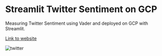 # Streamlit Twitter Sentiment on GCP
Measuring Twitter Sentiment using Vader and deployed on GCP with Streamlit.

[Link to website](https://data-science-362714.uc.r.appspot.com/)

![twitter](https://user-images.githubusercontent.com/26749795/197186812-1a265a4f-c5db-46a2-a27c-2ac138654e29.png)

